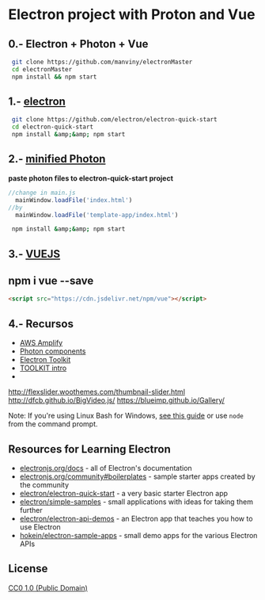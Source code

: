 # Electron project with Proton and Vue

## 0.- Electron + Photon + Vue

```bash
 git clone https://github.com/manviny/electronMaster
 cd electronMaster
 npm install && npm start
```


## 1.- [electron](https://electronjs.org/)
```bash
 git clone https://github.com/electron/electron-quick-start
 cd electron-quick-start
 npm install &amp;&amp; npm start
```

## 2.- [minified Photon](https://github.com/connors/photon/releases/download/v0.1.2-alpha/photon-0.1.2-dist.zip)

 **paste photon files to electron-quick-start project**

```js
//change in main.js
  mainWindow.loadFile('index.html')
//by 
  mainWindow.loadFile('template-app/index.html')
```

```bash
 npm install &amp;&amp; npm start
```
## 3.- [VUEJS](https://vuejs.org/)
## npm i vue --save
```html
<script src="https://cdn.jsdelivr.net/npm/vue"></script>
````

## 4.- Recursos

- [AWS Amplify](https://aws.github.io/aws-amplify/media/quick_start)
- [Photon components](http://photonkit.com/components/)
- [Electron Toolkit](https://www.npmjs.com/package/electron-toolkit)
- [TOOLKIT intro](https://hackernoon.com/introducing-electron-toolkit-the-electron-app-to-build-and-launch-electron-apps-6530450e257e)
- 
http://flexslider.woothemes.com/thumbnail-slider.html
http://dfcb.github.io/BigVideo.js/
https://blueimp.github.io/Gallery/

Note: If you're using Linux Bash for Windows, [see this guide](https://www.howtogeek.com/261575/how-to-run-graphical-linux-desktop-applications-from-windows-10s-bash-shell/) or use `node` from the command prompt.

## Resources for Learning Electron

- [electronjs.org/docs](https://electronjs.org/docs) - all of Electron's documentation
- [electronjs.org/community#boilerplates](https://electronjs.org/community#boilerplates) - sample starter apps created by the community
- [electron/electron-quick-start](https://github.com/electron/electron-quick-start) - a very basic starter Electron app
- [electron/simple-samples](https://github.com/electron/simple-samples) - small applications with ideas for taking them further
- [electron/electron-api-demos](https://github.com/electron/electron-api-demos) - an Electron app that teaches you how to use Electron
- [hokein/electron-sample-apps](https://github.com/hokein/electron-sample-apps) - small demo apps for the various Electron APIs

## License

[CC0 1.0 (Public Domain)](LICENSE.md)
